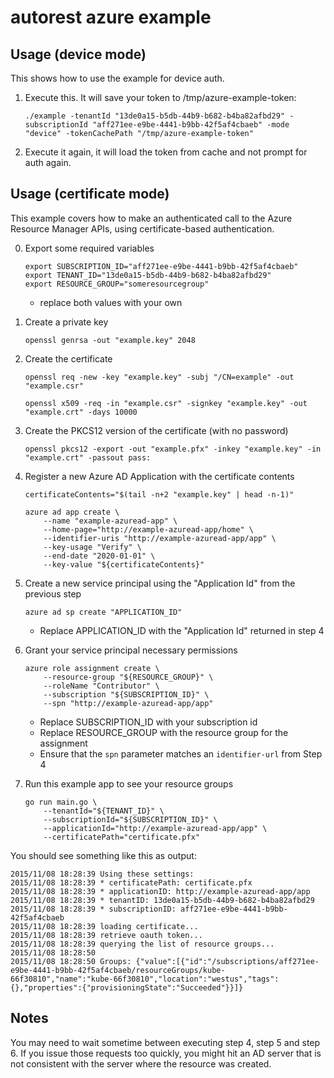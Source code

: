 # autorest azure example

## Usage (device mode)

This shows how to use the example for device auth.

1. Execute this. It will save your token to /tmp/azure-example-token:

    ```
    ./example -tenantId "13de0a15-b5db-44b9-b682-b4ba82afbd29" -subscriptionId "aff271ee-e9be-4441-b9bb-42f5af4cbaeb" -mode "device" -tokenCachePath "/tmp/azure-example-token"
    ```

2. Execute it again, it will load the token from cache and not prompt for auth again.

## Usage (certificate mode)

This example covers how to make an authenticated call to the Azure Resource Manager APIs, using certificate-based authentication.

0. Export some required variables

    ```
    export SUBSCRIPTION_ID="aff271ee-e9be-4441-b9bb-42f5af4cbaeb"
    export TENANT_ID="13de0a15-b5db-44b9-b682-b4ba82afbd29"
    export RESOURCE_GROUP="someresourcegroup"
    ```

    * replace both values with your own

1. Create a private key

    ```
    openssl genrsa -out "example.key" 2048
    ```



2. Create the certificate

    ```
    openssl req -new -key "example.key" -subj "/CN=example" -out "example.csr"

    openssl x509 -req -in "example.csr" -signkey "example.key" -out "example.crt" -days 10000
    ```



3. Create the PKCS12 version of the certificate (with no password)

    ```
    openssl pkcs12 -export -out "example.pfx" -inkey "example.key" -in "example.crt" -passout pass:
    ```



4. Register a new Azure AD Application with the certificate contents

    ```
    certificateContents="$(tail -n+2 "example.key" | head -n-1)"
   
    azure ad app create \
        --name "example-azuread-app" \
        --home-page="http://example-azuread-app/home" \
        --identifier-uris "http://example-azuread-app/app" \
        --key-usage "Verify" \
        --end-date "2020-01-01" \
        --key-value "${certificateContents}"
    ```



5. Create a new service principal using the "Application Id" from the previous step

    ```
    azure ad sp create "APPLICATION_ID"
    ```

    * Replace APPLICATION_ID with the "Application Id" returned in step 4



6. Grant your service principal necessary permissions

    ```
    azure role assignment create \
        --resource-group "${RESOURCE_GROUP}" \
        --roleName "Contributor" \
        --subscription "${SUBSCRIPTION_ID}" \
        --spn "http://example-azuread-app/app"
    ```

    * Replace SUBSCRIPTION_ID with your subscription id
    * Replace RESOURCE_GROUP with the resource group for the assignment
    * Ensure that the `spn` parameter matches an `identifier-url` from Step 4



7. Run this example app to see your resource groups

    ```
    go run main.go \
        --tenantId="${TENANT_ID}" \
        --subscriptionId="${SUBSCRIPTION_ID}" \
        --applicationId="http://example-azuread-app/app" \
        --certificatePath="certificate.pfx"
    ```


You should see something like this as output:

```
2015/11/08 18:28:39 Using these settings:
2015/11/08 18:28:39 * certificatePath: certificate.pfx
2015/11/08 18:28:39 * applicationID: http://example-azuread-app/app
2015/11/08 18:28:39 * tenantID: 13de0a15-b5db-44b9-b682-b4ba82afbd29
2015/11/08 18:28:39 * subscriptionID: aff271ee-e9be-4441-b9bb-42f5af4cbaeb
2015/11/08 18:28:39 loading certificate... 
2015/11/08 18:28:39 retrieve oauth token... 
2015/11/08 18:28:39 querying the list of resource groups... 
2015/11/08 18:28:50 
2015/11/08 18:28:50 Groups: {"value":[{"id":"/subscriptions/aff271ee-e9be-4441-b9bb-42f5af4cbaeb/resourceGroups/kube-66f30810","name":"kube-66f30810","location":"westus","tags":{},"properties":{"provisioningState":"Succeeded"}}]}
```



## Notes

You may need to wait sometime between executing step 4, step 5 and step 6. If you issue those requests too quickly, you might hit an AD server that is not consistent with the server where the resource was created.
